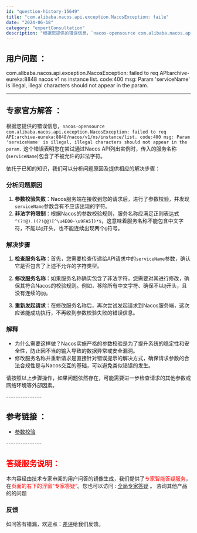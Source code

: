 ```yaml
---
id: "question-history-15649"
title: "com.alibaba.nacos.api.exception.NacosException: faile"
date: "2024-06-18"
category: "expertConsultation"
description: "根据您提供的错误信息，`nacos-opensource com.alibaba.nacos.api.exception.NacosException: failed to req API:archive-eureka:8848/nacos/v1/ns/instance/list. code:400"
---
```


## 用户问题 ： 
 com.alibaba.nacos.api.exception.NacosException: failed to req API:archive-eureka:8848 nacos v1 ns instance list. code:400 msg: Param 'serviceName' is illegal, illegal characters should not appear in the param.  

---------------
## 专家官方解答 ：

根据您提供的错误信息，`nacos-opensource com.alibaba.nacos.api.exception.NacosException: failed to req API:archive-eureka:8848/nacos/v1/ns/instance/list. code:400 msg: Param 'serviceName' is illegal, illegal characters should not appear in the param.` 这个错误表明您在尝试通过Nacos API列出实例时，传入的服务名称(`serviceName`)包含了不被允许的非法字符。

依托于已知的知识，我们可以分析问题原因及提供相应的解决步骤：

### 分析问题原因

1. **参数校验失败**：Nacos服务端在接收到您的请求后，进行了参数校验，并发现`serviceName`参数含有不应该出现的字符。
2. **非法字符限制**：根据Nacos的参数校验规则，服务名称应满足正则表达式`^(?!@).((?!@@)[^\u4E00-\u9FA5])*$`，这意味着服务名称不能包含中文字符，不能以`@`开头，也不能连续出现两个`@`符号。

### 解决步骤

1. **检查服务名称**：首先，您需要检查传递给API请求中的`serviceName`参数，确认它是否包含了上述不允许的字符类型。
   
2. **修改服务名称**：如果服务名称确实包含了非法字符，您需要对其进行修改，确保其符合Nacos的校验规则。例如，移除所有中文字符、确保不以`@`开头，且没有连续的`@@`。

3. **重新发起请求**：在修改服务名称后，再次尝试发起请求到Nacos服务端，这次应该能成功执行，不再收到参数校验失败的错误信息。

### 解释

- 为什么需要这样做？Nacos实施严格的参数校验是为了提升系统的稳定性和安全性，防止因不当的输入导致的数据异常或安全漏洞。
- 修改服务名称并重新请求是直接针对错误提示的解决方式，确保请求参数的合法合规性是与Nacos交互的基础，可以避免类似错误的发生。

请按照以上步骤操作，如果问题依然存在，可能需要进一步检查请求的其他参数或网络环境等外部因素。


<font color="#949494">---------------</font> 


## 参考链接 ：

* [参数校验](https://nacos.io/docs/latest/guide/user/parameters-check)


 <font color="#949494">---------------</font> 
 


## <font color="#FF0000">答疑服务说明：</font> 

本内容经由技术专家审阅的用户问答的镜像生成，我们提供了<font color="#FF0000">专家智能答疑服务</font>，在<font color="#FF0000">页面的右下的浮窗”专家答疑“</font>。您也可以访问 : [全局专家答疑](https://answer.opensource.alibaba.com/docs/intro) 。 咨询其他产品的的问题

### 反馈
如问答有错漏，欢迎点：[差评](https://ai.nacos.io/user/feedbackByEnhancerGradePOJOID?enhancerGradePOJOId=15701)给我们反馈。

